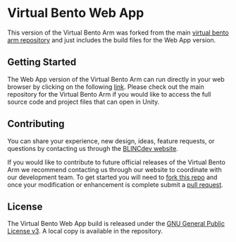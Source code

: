 # Virtual Bento Web App
This version of the Virtual Bento Arm was forked from the main [virtual bento arm repository](https://github.com/BLINCdev/Virtual-Bento) and just includes the build files for the Web App version. 

## Getting Started
The Web App version of the Virtual Bento Arm can run directly in your web browser by clicking on the following [link](https://blincdev.github.io/Virtual-Bento-Web-App/). Please check out the main repository for the Virtual Bento Arm if you would like to access the full source code and project files that can open in Unity.

## Contributing
You can share your experience, new design, ideas, feature requests, or questions by contacting us through the [BLINCdev website](https://blincdev.ca/).

If you would like to contribute to future official releases of the Virtual Bento Arm we recommend contacting us through our website to coordinate with our development team. To get started you will need to [fork this repo](https://help.github.com/articles/fork-a-repo/) and once your modification or enhancement is complete submit a [pull request](https://help.github.com/articles/using-pull-requests/).

## License
The Virtual Bento Web App build is released under the [GNU General Public License v3](https://www.gnu.org/licenses/gpl.html). A local copy is available in the repository.


 
